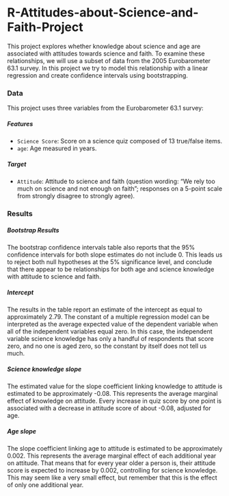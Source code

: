 # R-Attitudes-about-Science-and-Faith-Project
 This project explores whether knowledge about science and age are associated with attitudes towards science and faith. To examine these relationships, we will use a subset of data from the 2005 Eurobarometer 63.1 survey.  In this project we try to model this relationship with a linear regression and create confidence intervals using bootstrapping.

### Data
This project uses three variables from the Eurobarometer 63.1 survey:
##### Features
+ `Science Score`: Score on a science quiz composed of 13 true/false items.
+ `age`: Age measured in years.
##### Target
+ `Attitude`: Attitude to science and faith (question wording: “We rely too much on science and not enough on faith”; responses on a 5-point scale from strongly disagree to strongly agree).

### Results

##### **Bootstrap Results**
The bootstrap confidence intervals table also reports that the 95% confidence intervals for both slope estimates do not include 0. This leads us to reject both null hypotheses at the 5% significance level, and conclude that there appear to be relationships for both age and science knowledge with attitude to science and faith.

##### **Intercept**
The results in the table report an estimate of the intercept as equal to approximately 2.79. The constant of a multiple regression model can be interpreted as the average expected value of the dependent variable when all of the independent variables equal zero. In this case, the independent variable science knowledge has only a handful of respondents that score zero, and no one is aged zero, so the constant by itself does not tell us much.

##### **Science knowledge slope**
The estimated value for the slope coefficient linking knowledge to attitude is estimated to be approximately -0.08. This represents the average marginal effect of knowledge on attitude. Every increase in quiz score by one point is associated with a decrease in attitude score of about -0.08, adjusted for age.

##### **Age slope**
The slope coefficient linking age to attitude is estimated to be approximately 0.002. This represents the average marginal effect of each additional year on attitude. That means that for every year older a person is, their attitude score is expected to increase by 0.002, controlling for science knowledge. This may seem like a very small effect, but remember that this is the effect of only one additional year.

